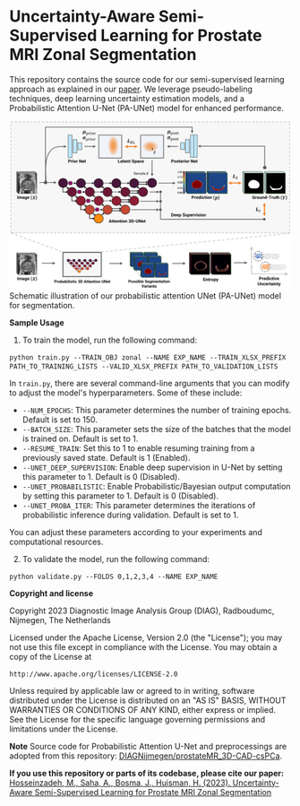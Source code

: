 # Uncertainty-Aware Semi-Supervised Learning for Prostate MRI Zonal Segmentation

This repository contains the source code for our semi-supervised learning approach as explained in our [paper](https://arxiv.org/abs/2305.05984). We leverage pseudo-labeling techniques, deep learning uncertainty estimation models, and a Probabilistic Attention U-Net (PA-UNet) model for enhanced performance.

<kbd>![PA-UNet Model](framework.png)</kbd>
Schematic illustration of our probabilistic attention UNet (PA-UNet) model for segmentation. 


**Sample Usage**
1. To train the model, run the following command:
```
python train.py --TRAIN_OBJ zonal --NAME EXP_NAME --TRAIN_XLSX_PREFIX PATH_TO_TRAINING_LISTS --VALID_XLSX_PREFIX PATH_TO_VALIDATION_LISTS
```

In `train.py`, there are several command-line arguments that you can modify to adjust the model's hyperparameters. Some of these include:

- `--NUM_EPOCHS`: This parameter determines the number of training epochs. Default is set to 150.
- `--BATCH_SIZE`: This parameter sets the size of the batches that the model is trained on. Default is set to 1.
- `--RESUME_TRAIN`: Set this to 1 to enable resuming training from a previously saved state. Default is 1 (Enabled).
- `--UNET_DEEP_SUPERVISION`: Enable deep supervision in U-Net by setting this parameter to 1. Default is 0 (Disabled).
- `--UNET_PROBABILISTIC`: Enable Probabilistic/Bayesian output computation by setting this parameter to 1. Default is 0 (Disabled).
- `--UNET_PROBA_ITER`: This parameter determines the iterations of probabilistic inference during validation. Default is set to 1.


You can adjust these parameters according to your experiments and computational resources.

2. To validate the model, run the following command:
```
python validate.py --FOLDS 0,1,2,3,4 --NAME EXP_NAME
```

**Copyright and license**

Copyright 2023 Diagnostic Image Analysis Group (DIAG), Radboudumc, Nijmegen, The Netherlands

Licensed under the Apache License, Version 2.0 (the "License");
you may not use this file except in compliance with the License.
You may obtain a copy of the License at

    http://www.apache.org/licenses/LICENSE-2.0

Unless required by applicable law or agreed to in writing, software
distributed under the License is distributed on an "AS IS" BASIS,
WITHOUT WARRANTIES OR CONDITIONS OF ANY KIND, either express or implied.
See the License for the specific language governing permissions and
limitations under the License.

**Note**
Source code for Probabilistic Attention U-Net and preprocessings are adopted from this repository: [DIAGNijmegen/prostateMR_3D-CAD-csPCa](https://github.com/DIAGNijmegen/prostateMR_3D-CAD-csPCa).

**If you use this repository or parts of its codebase, please cite our paper:**  
[Hosseinzadeh, M., Saha, A., Bosma, J., Huisman, H. (2023). Uncertainty-Aware Semi-Supervised Learning for Prostate MRI Zonal Segmentation](https://arxiv.org/abs/2305.05984)

